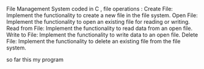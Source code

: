 File Management System coded in C ,
 file operations : 
Create File: Implement the functionality to create a new file in the file system.
Open File: Implement the functionality to open an existing file for reading or writing.
Read from File: Implement the functionality to read data from an open file.
Write to File: Implement the functionality to write data to an open file.
Delete File: Implement the functionality to delete an existing file from the file system.

so far this my program
